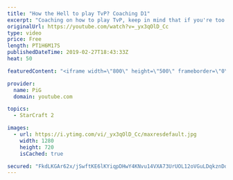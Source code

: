 ```yaml
---
title: "How the Hell to play TvP? Coaching D1"
excerpt: "Coaching on how to play TvP, keep in mind that if you're too tilted towards a matchup it can also make you lose :)  Enjoy the super sexy outtro song! :P   -- Watch live at https://www.twitch.tv/x5_pig My NEW HP: https://pigstarcraft.com/ My Twitter: https://twitter.com/x5_PiG My Instagram: https://www.instagram.com/pigsc2/"
originalUrl: https://youtube.com/watch?v=_yx3qOlD_Cc
type: video
price: Free
length: PT1H6M17S
publishedDateTime: 2019-02-27T18:43:33Z
heat: 50

featuredContent: "<iframe width=\"800\" height=\"500\" frameborder=\"0\" src=\"https://www.youtube.com/embed/_yx3qOlD_Cc\" allow=\"accelerometer; autoplay; encrypted-media; gyroscope; picture-in-picture\" allowfullscreen></iframe>"

provider:
  name: PiG
  domain: youtube.com

topics:
  - StarCraft 2

images:
  - url: https://i.ytimg.com/vi/_yx3qOlD_Cc/maxresdefault.jpg
    width: 1280
    height: 720
    isCached: true

secured: "FkdLKGAr62x/jSwftKE6lKYiqpDHwY4KNvu14VXA73UrUOL12oVGuLDqkznDd0H47uJA3qprMCqDgOL/SemzfWaFBaR5cGJ/8lmbZjLSByIlFgWOxiVkBGK+HfKJn2c5gjnp+cD1wUyfaXHQvAuVUKLZ0Sg1Ha3aOtGtBf3TRUtdF1LakLTggDa9XCoVv1/WBlzioKpq2+ri22VC1goN5/l3ZCd/QVdywP9QRV0bAlMtwXu6+FrUp1edCwU6JYX9MWjCtK5N5gNV04/Kux+3Ki9W+EMhMF6c5W8zrV26ivjMalH6jal+giHDdlJiXkkiVAS7SlC4X2xSG0778UD1sy+DQYaDYfJyFo6E6RAIuRzJcwR79hVLbWNi+QsDXDkBoxvOq6oh3hiNt69uwok8X7RxKN5EZemnaVNyj1BDab8=;3vpyxB1J8qF5BwXbPcNk9w=="
---
```


